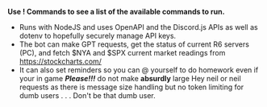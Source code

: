 **Use ! Commands to see a list of the available commands to run.** 
- Runs with NodeJS and uses OpenAPI and the Discord.js APIs as well as dotenv to hopefully securely manage API keys. 
- The bot can make GPT requests, get the status of current R6 servers (PC), and fetch $NYA and $SPX current market readings from https://stockcharts.com/
- It can also set reminders so you can @ yourself to do homework even if your in game
***Please!!!*** do not make **absurdly** large Hey neil or neil requests as there is message size handling but no token limiting for dumb users . . . Don't be that dumb user. 